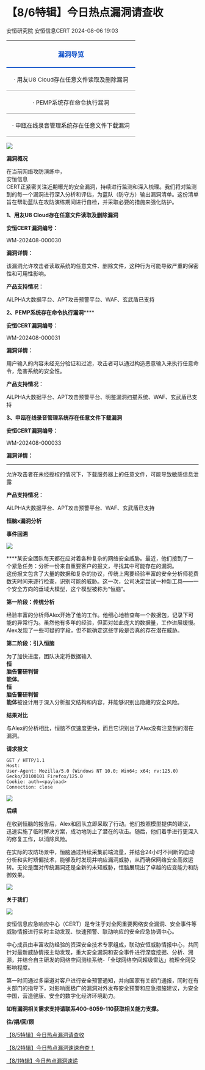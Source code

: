 #  【8/6特辑】今日热点漏洞请查收   
安恒研究院  安恒信息CERT   2024-08-06 19:03  
  
<table><tbody style="max-width:100% !important;box-sizing:border-box;overflow-wrap:break-word !important;"><tr style="max-width:100% !important;box-sizing:border-box;overflow-wrap:break-word !important;"><td colspan="2" rowspan="1" width="100.0000%" style="padding:5px 10px;overflow-wrap:break-word !important;word-break:break-all;hyphens:auto;border-width:0px 0px 2px;border-style:solid;border-color:#3e3e3e #3e3e3e #0d50c7;max-width:100% !important;box-sizing:border-box;"><section style="margin:5px 0px;max-width:100% !important;box-sizing:border-box;overflow-wrap:break-word !important;"><section style="margin-top:0px;margin-right:0px;margin-bottom:unset;margin-left:0px;padding:0px 5px;max-width:100% !important;box-sizing:border-box;overflow-wrap:break-word !important;text-align:center;font-size:17px;color:#0d50c9;"><p><strong style="max-width:100% !important;box-sizing:border-box;overflow-wrap:break-word !important;">漏洞导览</strong></p></section></section></td></tr><tr style="max-width:100% !important;box-sizing:border-box;overflow-wrap:break-word !important;"><td colspan="2" rowspan="1" width="100.0000%" style="padding:5px 10px;overflow-wrap:break-word !important;word-break:break-all;hyphens:auto;border-width:0px 0px 1px;border-style:solid;border-color:#dddddd #dddddd #a0a0a0;max-width:100% !important;box-sizing:border-box;"><section style="margin:5px 0px;max-width:100% !important;box-sizing:border-box;overflow-wrap:break-word !important;"><section style="margin-top:0px;margin-right:0px;margin-bottom:unset;margin-left:0px;padding:0px 5px;max-width:100% !important;box-sizing:border-box;overflow-wrap:break-word !important;text-align:left;font-size:14px;"><p style="text-align:center;"><span style="max-width:100% !important;box-sizing:border-box !important;overflow-wrap:break-word !important;font-size:15px;">· 用友U8 Cloud存在任意文件读取及删除漏洞<br/></span></p></section></section></td></tr><tr><td style="padding:5px 10px;overflow-wrap:break-word !important;word-break:break-all;hyphens:auto;border-width:1px 0px;border-right-style:solid;border-bottom-style:solid;border-color:#a0a0a0 #dddddd;max-width:100% !important;box-sizing:border-box;" rowspan="1" colspan="2"><section style="margin:5px 0px;max-width:100% !important;box-sizing:border-box;overflow-wrap:break-word !important;"><section style="margin-top:0px;margin-right:0px;margin-bottom:unset;margin-left:0px;padding:0px 5px;max-width:100% !important;box-sizing:border-box;overflow-wrap:break-word !important;text-align:left;font-size:14px;"><p style="text-align:center;"><span style="max-width:100% !important;box-sizing:border-box !important;overflow-wrap:break-word !important;font-size:15px;">· PEMP系统存在命令执行漏洞</span></p></section></section></td></tr><tr><td style="padding:5px 10px;overflow-wrap:break-word !important;word-break:break-all;hyphens:auto;border-width:1px 0px;border-right-style:solid;border-bottom-style:solid;border-color:#a0a0a0 #dddddd;max-width:100% !important;box-sizing:border-box;" rowspan="1" colspan="2"><section style="margin:5px 0px;max-width:100% !important;box-sizing:border-box;overflow-wrap:break-word !important;"><section style="margin-top:0px;margin-right:0px;margin-bottom:unset;margin-left:0px;padding:0px 5px;max-width:100% !important;box-sizing:border-box;overflow-wrap:break-word !important;text-align:left;font-size:14px;"><p style="text-align:center;"><span style="max-width:100% !important;box-sizing:border-box !important;overflow-wrap:break-word !important;font-size:15px;">· 申瓯在线录音管理系统存在任意文件下载漏洞</span></p></section></section></td></tr></tbody></table>  
  
![](https://mmbiz.qpic.cn/mmbiz_jpg/AvAjnOiazvnfZEUxgyAnMDKt4rLRpiaQ9VibuicNrGUMIC67XMCibeiabPzicYT7zoUn8icoYZc60qibBnqWFvQ6ZiaLfL8g/640?wx_fmt=jpeg&from=appmsg&wx_ "")  
  
  
**漏洞概况**  
  
  
在当前网络攻防演练中，  
安恒信息  
CERT正紧密关注近期曝光的安全漏洞，持续进行监测和深入梳理。我们将对监测到的每一个漏洞进行深入分析和评估，为蓝队（防守方）输出漏洞清单。这份清单旨在帮助蓝队在攻防演练期间进行自检，并采取必要的措施来强化防护。  
  
**1、用友U8 Cloud存在任意文件读取及删除漏洞**  
  
**安恒CERT漏洞编号：**  
  
WM-202408-000030  
  
**漏洞详情：**  
  
该漏洞允许攻击者读取系统的任意文件、删除文件，这种行为可能导致严重的保密性和可用性影响。  
  
**产品支持情况**：  
  
AiLPHA大数据平台、APT攻击预警平台、WAF、玄武盾已支持  
  
**2、PEMP系统存在命令执行漏洞******  
  
**安恒CERT漏洞编号：**  
  
WM-202408-000031  
  
**漏洞详情：**  
  
用户输入的内容未经充分验证和过滤，攻击者可以通过构造恶意输入来执行任意命令，危害系统的安全性。  
  
**产品支持情况**：  
  
AiLPHA大数据平台、APT攻击预警平台、明鉴漏洞扫描系统、WAF、玄武盾已支持  
  
**3、申瓯在线录音管理系统存在任意文件下载漏洞**  
  
**安恒CERT漏洞编号：**  
  
WM-202408-000033  
  
**漏洞详情：**  
  
****  
允许攻击者在未经授权的情况下，下载服务器上的任意文件，可能导致敏感信息泄露  
  
**产品支持情况**：  
  
AiLPHA大数据平台、APT攻击预警平台、WAF、玄武盾已支持  
  
**恒脑x漏洞分析**  
  
  
**事件回溯**  
  
![](https://mmbiz.qpic.cn/mmbiz_png/JAzzLj4nXeuWiatf8UKibcCacJte7CCB7UASym0gIt1IBto3A1oaYSqxA7qUvVnN3uTpVVqTpVJ9J07icr0OnO5zw/640?wx_fmt=png&from=appmsg&wx_ "")  
  
  
****某安全团队每天都在应对着各种复杂的网络安全威胁。最近，他们接到了一个紧急任务：分析一份来自重要客户的报文，寻找其中可能存在的漏洞。  
这份报文包含了大量的数据和复杂的协议，传统上需要经验丰富的安全分析师花费数天时间来逐行检查，识别可能的威胁。这一次，公司决定尝试一种新工具——一个安全方向的垂域大模型，这个模型被称为“恒脑”。  
  
**第一阶段：传统分析**  
  
经验丰富的分析师Alex开始了他的工作。他细心地检查每一个数据包，记录下可能的异常行为。虽然他有多年的经验，但面对如此庞大的数据量，工作进展缓慢。Alex发现了一些可疑的字段，但不能确定这些字段是否真的存在潜在威胁。  
  
**第二阶段：引入恒脑**  
  
为了加快进度，团队决定将数据输入  
**恒**  
**脑告警研判智**  
**能体**。  
**恒**  
**脑告警研判智**  
**能体**被设计用于深入分析报文结构和内容，并能够识别出隐藏的安全风险。  
  
**结果对比**  
  
与Alex的分析相比，恒脑不仅速度更快，而且它识别出了Alex没有注意到的潜在漏洞。  
  
**请求报文**  
```
GET / HTTP/1.1
Host:
User-Agent: Mozilla/5.0 (Windows NT 10.0; Win64; x64; rv:125.0) Gecko/20100101 Firefox/125.0
Cookie: auth=<payload>
Connection: close
```  
  
![](https://mmbiz.qpic.cn/mmbiz_jpg/JAzzLj4nXetodOGOX6JUAiasG7t8I2v4pns5scbTm2icjicmH2Vib1Ydq9yDLfX5qqXWX9He0gyeYZeO2nSOeTviaXg/640?wx_fmt=jpeg&from=appmsg "")  
  
**后续**  
  
在收到恒脑的报告后，Alex和团队立即采取了行动。他们按照模型提供的建议，迅速实施了临时解决方案，成功地防止了潜在的攻击。随后，他们着手进行更深入的修复工作，以消除风险。  
  
  
在实际的攻防场景中，恒脑通过持续采集前端流量，并结合24小时不间断的自动分析和实时矫偏技术，能够及时发现并响应漏洞威胁，从而确保网络安全高效运转。无论是面对传统漏洞还是全新的未知威胁，恒脑展现出了卓越的应变能力和防御效果。  
  
![](https://mmbiz.qpic.cn/mmbiz_png/AvAjnOiazvnfZEUxgyAnMDKt4rLRpiaQ9V1919SICksFjblTT8VibIKoIdgCkBe6S5LTrA3Uc6J7EPkx5VfVR09Ww/640?wx_fmt=png&from=appmsg&wx_ "")  
  
**关于我们**  
  
![](https://mmbiz.qpic.cn/mmbiz_png/AvAjnOiazvnfZEUxgyAnMDKt4rLRpiaQ9V1919SICksFjblTT8VibIKoIdgCkBe6S5LTrA3Uc6J7EPkx5VfVR09Ww/640?wx_fmt=png&from=appmsg&wx_ "")  
  
  
安恒信息应急响应中心（CERT）是专注于对全网重要网络安全漏洞、安全事件等威胁情报进行实时主动发现、快速预警、联动响应的安全应急协调中心。  
  
中心成员由丰富攻防经验的资深安全技术专家组成，联动安恒威胁情报中心，共同针对最新威胁情报主动发现，重大安全漏洞和安全事件进行深度挖掘、分析、溯源，并结合自主研发的网络空间测绘系统-「全球网络空间超级雷达」梳理全网受影响程度。  
  
第一时间通过多渠道对客户进行安全预警通知，并向国家有关部门通报，同时在有关部门的指导下，对影响面极广的漏洞对外发布安全预警和应急措施建议，为安全中国，营造健康、安全的数字化经济环境助力。  
  
**如有漏洞相关需求支持请联系400-6059-110获取相关能力支撑。**  
  
  
**往/期/回/顾**  
  
  
  
  
[【8/5特辑】今日热点漏洞请查收](https://mp.weixin.qq.com/s?__biz=MzUzOTE2OTM5Mg==&mid=2247489827&idx=1&sn=29f53923fd92ee3fc9685543b5e83960&chksm=facdde3ccdba572ad33953b4b6de6c5f95d2bb6314aeb18e2ac09f90450b3c01f45fd3e26978&token=1728099619&lang=zh_CN&scene=21#wechat_redirect)  
  
  
[【8/2特辑】今日热点漏洞速速自查！](https://mp.weixin.qq.com/s?__biz=MzUzOTE2OTM5Mg==&mid=2247489818&idx=1&sn=6785dff5331b909101c1bba9ede90f69&chksm=facdde05cdba57135c81e9060eecdeb8a0bf98223a2547c1ab11e6b9599fdadcc0f9b4e6b82c&token=1728099619&lang=zh_CN&scene=21#wechat_redirect)  
  
  
[【8/1特辑】今日热点漏洞速递](https://mp.weixin.qq.com/s?__biz=MzUzOTE2OTM5Mg==&mid=2247489791&idx=1&sn=f1e4fd6ee4b955bb5e6558f3fabaa483&chksm=facddfe0cdba56f658e5ade8896afa2eabe410035d625e62b91763e3ddd018008603a11853c1&token=1728099619&lang=zh_CN&scene=21#wechat_redirect)  
  
  
